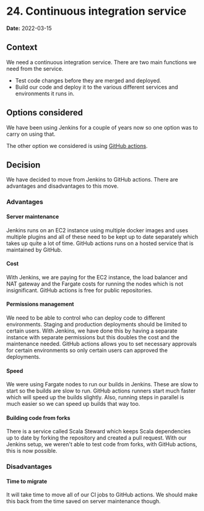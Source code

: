 # 24. Continuous integration service

**Date:** 2022-03-15

## Context
We need a continuous integration service. There are two main functions we need from the service.
* Test code changes before they are merged and deployed.
* Build our code and deploy it to the various different services and environments it runs in.

## Options considered
We have been using Jenkins for a couple of years now so one option was to carry on using that.

The other option we considered is using [GitHub actions](https://docs.github.com/en/actions).

## Decision
We have decided to move from Jenkins to GitHub actions. There are advantages and disadvantages to this move.

### Advantages

#### Server maintenance
Jenkins runs on an EC2 instance using multiple docker images and uses multiple plugins and all of these need to be kept up to date separately which takes up quite a lot of time. 
GitHub actions runs on a hosted service that is maintained by GitHub.

#### Cost
With Jenkins, we are paying for the EC2 instance, the load balancer and NAT gateway and the Fargate costs for running the nodes which is not insignificant. 
GitHub actions is free for public repositories.

#### Permissions management
We need to be able to control who can deploy code to different environments. Staging and production deployments should be limited to certain users. 
With Jenkins, we have done this by having a separate instance with separate permissions but this doubles the cost and the maintenance needed. 
GitHub actions allows you to set necessary approvals for certain environments so only certain users can approved the deployments.

#### Speed
We were using Fargate nodes to run our builds in Jenkins. These are slow to start so the builds are slow to run. 
GitHub actions runners start much faster which will speed up the builds slightly.
Also, running steps in parallel is much easier so we can speed up builds that way too.

#### Building code from forks
There is a service called Scala Steward which keeps Scala dependencies up to date by forking the repository and created a pull request. 
With our Jenkins setup, we weren't able to test code from forks, with GitHub actions, this is now possible.

### Disadvantages
#### Time to migrate
It will take time to move all of our CI jobs to GitHub actions. We should make this back from the time saved on server maintenance though.

